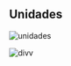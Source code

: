 ## Unidades
![unidades](https://user-images.githubusercontent.com/62820033/87979736-e72ca280-caa8-11ea-8726-dd39341833c3.png)


![divv](https://user-images.githubusercontent.com/62820033/87980615-46d77d80-caaa-11ea-8af2-015fb24e3d93.png)


